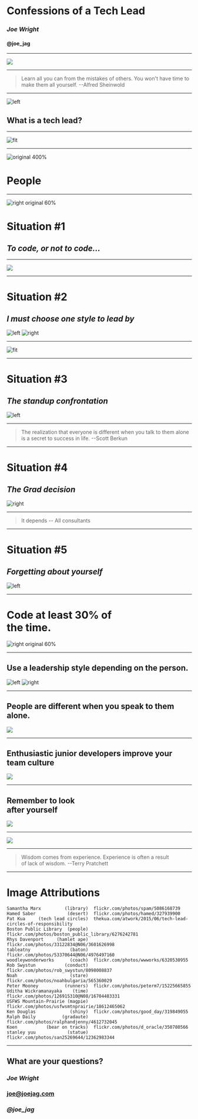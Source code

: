 # Confessions of a Tech Lead

### *Joe Wright* 
#### __@joe_jag__

---

![](library.jpg)

---

> Learn all you can from the mistakes of others. You won't have time to make them all yourself.
--Alfred Sheinwold

---

![left](leader.jpg)

## What is a tech lead?

---

![fit](tech_lead_circles.png)

---

![original 400%](people.jpg)

# People

---

![right original 60%](to_code.jpg)
# Situation #1
## *To code, or not to code...*

---

![](baton.jpg)

---

# Situation #2
## *I must choose one style to lead by*

![left](coach.jpg)
![right](conductor.jpg)

---

![fit](situ_lead.gif)

---

# Situation #3
## *The standup confrontation*

![left](stare.jpg)

---

> The realization that everyone is different when you talk to them alone is a secret to success in life.
--Scott Berkun

---


# Situation #4
## *The Grad decision*

![right](graduate.jpg)

---

>It depends
-- All consultants

---

# Situation #5
## *Forgetting about yourself*

![left](bear.jpg)

---

# Code at least 30% of <br>the time. 
![right original 60%](to_code.jpg)

--- 

## Use a leadership style depending on the person.

![left](coach.jpg)
![right](conductor.jpg)

--- 

## People are different when you speak to them alone.
![](stare.jpg)

---

## Enthusiastic junior developers improve your team culture
![](graduate.jpg)

---

## Remember to look <br>after yourself
![](bear.jpg)

---

![](smile.jpg)

---

> Wisdom comes from experience. Experience is often a result<br> of lack of wisdom.
--Terry Pratchett

---

# Image Attributions

```
Samantha Marx         (library)  flickr.com/photos/spam/5086168739
Hamed Saber            (desert)  flickr.com/photos/hamed/327939900
Pat Kua     (tech lead circles)  thekua.com/atwork/2015/06/tech-lead-circles-of-responsibility
Boston Public Library  (people)  flickr.com/photos/boston_public_library/6276242781
Rhys Davenport     (hamlet ape)  flickr.com/photos/33122834@N06/3601626998
tableatny               (baton)  flickr.com/photos/53370644@N06/4976497160
woodleywonderworks      (coach)  flickr.com/photos/wwworks/6320530955
Rob Swystun           (conduct)  flickr.com/photos/rob_swystun/8098008837
Noah                    (stare)  flickr.com/photos/noahbulgaria/565360029
Peter Mooney          (runners)  flickr.com/photos/peterm7/15225665855
Uditha Wickramanayaka    (time)  flickr.com/photos/126915310@N08/16704483331
USFWS Mountain-Prairie (magpie)  flickr.com/photos/usfwsmtnprairie/18612465062
Ken Douglas             (shiny)  flickr.com/photos/good_day/319849055
Ralph Daily          (gradaute)  flickr.com/photos/ralphandjenny/4612732045
Koen           (bear on tracks)  flickr.com/photos/d_oracle/350780566
stanley yuu            (statue)  flickr.com/photos/san25269644/12362983344
```

----

## What are your questions?

### *Joe Wright* 
### joe@joejag.com
### *@joe_jag*

